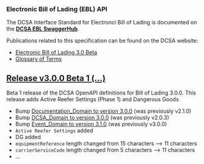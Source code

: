 ### Electronic Bill of Lading (EBL) API

The DCSA Interface Standard for Electronci Bill of Lading is documented on the [**DCSA EBL SwaggerHub**](https://app.swaggerhub.com/apis/dcsaorg/DCSA_EBL).

Publications related to this specification can be found on the DCSA website:
- [Electronic Bill of Lading 3.0 Beta](https://knowledge.dcsa.org/s/publication?publicationId=a0r7T000000L8lPQAS)
- [Glossary of Terms](https://knowledge.dcsa.org/s/glossary)

<a name="v300B1"></a>[Release v3.0.0 Beta 1 (...)](https://app.swaggerhub.com/apis-docs/dcsaorg/DCSA_EBL/3.0.0-Beta-1)
---
Beta 1 release of the DCSA OpenAPI definitions for Bill of Lading 3.0.0. This release adds Active Reefer Settings (Phase 1) and Dangerous Goods

- Bump [Documentation_Domain to version 3.0.0](https://github.com/dcsaorg/DCSA-OpenAPI/tree/master/domain/documentation#v300) (was previously v2.1.0)
- Bump [DCSA_Domain to version 3.0.0](https://github.com/dcsaorg/DCSA-OpenAPI/tree/master/domain/dcsa#v300) (was previously v2.0.3)
- Bump [Event_Domain to version 3.1.0](https://github.com/dcsaorg/DCSA-OpenAPI/tree/master/domain/event#v310) (was previously v3.0.0)
- `Active Reefer Settings` added
- DG added
- `equipmentReference` length changed from 15 characters --> 11 characters
- `carrierServiceCode` length changed from 5 characters --> 11 characters
- ...
